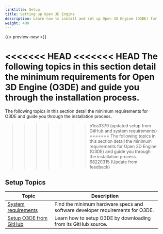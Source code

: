 ```yaml
---
linktitle: Setup
title: Setting up Open 3D Engine
description: Learn how to install and set up Open 3D Engine (O3DE) for the first time.
weight: 400
---
```


{{< preview-new >}}

<<<<<<< HEAD
<<<<<<< HEAD
The following topics in this section detail the minimum requirements for Open 3D Engine (O3DE) and guide you through the installation process.
=======
The following topics in this section detail the minimum requirements for O3DE and guide you through the installation process.
>>>>>>> b1ca3379 (updated setup from GitHub and system requirements)
=======
The following topics in this section detail the minimum requirements for Open 3D Engine (O3DE) and guide you through the installation process.
>>>>>>> 68220315 (Update from feedback)
## Setup Topics

| Topic | Description |
| --- | --- |
| [System requirements](./requirements.md) | Find the minimum hardware specs and software developer requirements for O3DE. |
| [Setup O3DE from GitHub](./setup-from-installer.md) | Learn how to setup O3DE by downloading from its GitHub source. |

